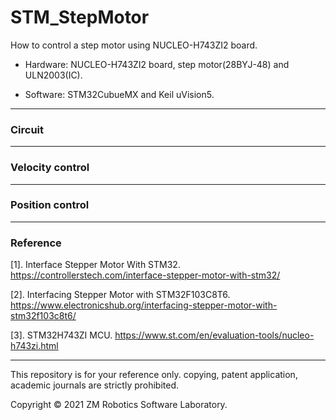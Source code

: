# STM_StepMotor
How to control a step motor using NUCLEO-H743ZI2 board.

- Hardware:  NUCLEO-H743ZI2 board, step motor(28BYJ-48) and ULN2003(IC).

- Software: STM32CubueMX and Keil uVision5.

------

### Circuit

------

### Velocity control

------

### Position control

------

### Reference

[1]. Interface Stepper Motor With STM32. https://controllerstech.com/interface-stepper-motor-with-stm32/

[2]. Interfacing Stepper Motor with STM32F103C8T6. https://www.electronicshub.org/interfacing-stepper-motor-with-stm32f103c8t6/

[3]. STM32H743ZI MCU. https://www.st.com/en/evaluation-tools/nucleo-h743zi.html

------

This repository is for your reference only. copying, patent application, academic journals are strictly prohibited.

Copyright © 2021 ZM Robotics Software Laboratory.
